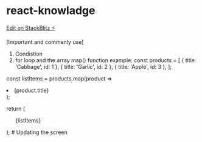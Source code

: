 # react-knowladge

[Edit on StackBlitz ⚡️](https://stackblitz.com/edit/react-xauae1)

[Important and commenly use]

1. Condistion
2. for loop and the array map() function
   example:
   const products = [
   { title: 'Cabbage', id: 1 },
   { title: 'Garlic', id: 2 },
   { title: 'Apple', id: 3 },
   ];

const listItems = products.map(product =>

  <li key={product.id}>
    {product.title}
  </li>
);

return (

  <ul>{listItems}</ul>
);
# Updating the screen
